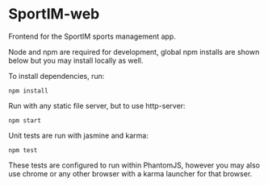 SportIM-web
===========

Frontend for the SportIM sports management app.

Node and npm are required for development, global npm installs are shown below but you may install locally as well.

To install dependencies, run:
```
npm install
```

Run with any static file server, but to use http-server:
```
npm start
```

Unit tests are run with jasmine and karma: 
```
npm test
```
These tests are configured to run within PhantomJS, however you may also use chrome or any other browser with a karma launcher for that browser.
